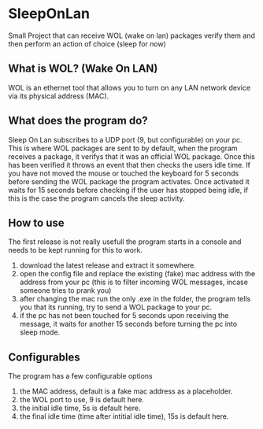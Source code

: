 # SleepOnLan
Small Project that can receive WOL (wake on lan) packages verify them and then perform an action of choice (sleep for now)

## What is WOL? (Wake On LAN)
WOL is an ethernet tool that allows you to turn on any LAN network device via its physical address (MAC).

## What does the program do?
Sleep On Lan subscribes to a UDP port (9, but configurable) on your pc. 
This is where WOL packages are sent to by default, when the program receives a package, it verifys that it was an official WOL package.
Once this has been verified it throws an event that then checks the users idle time.
If you have not moved the mouse or touched the keyboard for 5 seconds before sending the WOL package the program activates.
Once activated it waits for 15 seconds before checking if the user has stopped being idle, if this is the case the program cancels the sleep activity.

## How to use
The first release is not really usefull the program starts in a console and needs to be kept running for this to work.

1. download the latest release and extract it somewhere.
2. open the config file and replace the existing (fake) mac address with the address from your pc (this is to filter incoming WOL messages, incase someone tries to prank you)
3. after changing the mac run the only .exe in the folder, the program tells you that its running, try to send a WOL package to your pc.
4. if the pc has not been touched for 5 seconds upon receiving the message, it waits for another 15 seconds before turning the pc into sleep mode.

## Configurables
The program has a few configurable options
1. the MAC address, default is a fake mac address as a placeholder.
2. the WOL port to use, 9 is default here.
3. the initial idle time, 5s is default here.
4. the final idle time (time after intitial idle time), 15s is default here.
